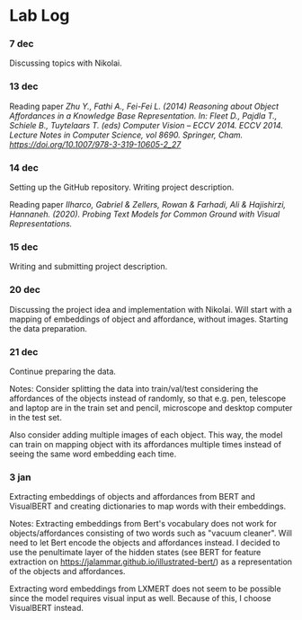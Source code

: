 # Lab Log

### 7 dec

Discussing topics with Nikolai.

### 13 dec  

Reading paper *Zhu Y., Fathi A., Fei-Fei L. (2014) Reasoning about Object Affordances in a Knowledge Base Representation. In: Fleet D., Pajdla T., Schiele B., Tuytelaars T. (eds) Computer Vision – ECCV 2014. ECCV 2014. Lecture Notes in Computer Science, vol 8690. Springer, Cham. https://doi.org/10.1007/978-3-319-10605-2_27*

### 14 dec

Setting up the GitHub repository. Writing project description.

Reading paper *Ilharco, Gabriel & Zellers, Rowan & Farhadi, Ali & Hajishirzi, Hannaneh. (2020). Probing Text Models for Common Ground with Visual Representations.* 

### 15 dec

Writing and submitting project description.

### 20 dec 

Discussing the project idea and implementation with Nikolai. Will start with a mapping of embeddings of object and affordance, without images.
Starting the data preparation.

### 21 dec

Continue preparing the data. 

Notes: Consider splitting the data into train/val/test considering the affordances of the objects instead of randomly, so that e.g. pen, telescope and laptop are in the train set and pencil, microscope and desktop computer in the test set.

Also consider adding multiple images of each object. This way, the model can train on mapping object with its affordances multiple times instead of seeing the same word embedding each time.

### 3 jan

Extracting embeddings of objects and affordances from BERT and VisualBERT and creating dictionaries to map words with their embeddings.

Notes: Extracting embeddings from Bert's vocabulary does not work for objects/affordances consisting of two words such as "vacuum cleaner". Will need to let Bert encode the objects and affordances instead. I decided to use the penultimate layer of the hidden states (see BERT for feature extraction on https://jalammar.github.io/illustrated-bert/) as a representation of the objects and affordances.

Extracting word embeddings from LXMERT does not seem to be possible since the model requires visual input as well. Because of this, I choose VisualBERT instead.







